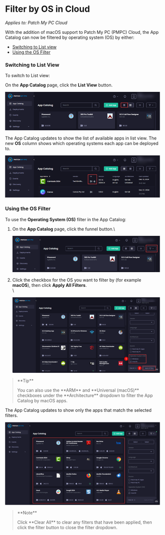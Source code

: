 # Filter by OS in Cloud

_Applies to: Patch My PC Cloud_

With the addition of macOS support to Patch My PC (PMPC) Cloud, the App Catalog can now be filtered by operating system (OS) by either:

* [Switching to List view](filter-by-os-in-cloud.md#switching-to-list-view)
* [Using the OS Filter](filter-by-os-in-cloud.md#using-the-os-filter)

### Switching to List View

To switch to List view:

On the **App Catalog** page, click the **List View** button.

![Clicking the “List View” button](/_images/image-(2279).png "Clicking the “List View” button")

The App Catalog updates to show the list of available apps in list view. The new **OS** column shows which operating systems each app can be deployed to.

![New “OS” column shows which operating systems each app can be deployed to](/_images/image-(2280).png "New “OS” column shows which operating systems each app can be deployed to")

### Using the OS Filter

To use the **Operating System (OS)** filter in the App Catalog:

1.  On the **App Catalog** page, click the funnel button.\


    ![Clicking the funnel button.](/_images/image-(2281).png "Clicking the funnel button.")


2.  Click the checkbox for the OS you want to filter by (for example **macOS**), then click **Apply All Filters**.\
    \


    ![Checking the relevant checkbox for the OS you want to filter by then clicking “Apply All Filters”](/_images/image-(289).png "Checking the relevant checkbox for the OS you want to filter by then clicking “Apply All Filters”")

<blockquote class="wp-block-quote">
<p>**Tip**</p>
<p>You can also use the **ARM** and **Universal (macOS)** checkboxes under the **Architecture** dropdown to filter the App Catalog by macOS apps.</p>
</blockquote>

The App Catalog updates to show only the apps that match the selected filters.

![App Catalog updating to show only the apps that match the selected filters.](/_images/image-(290).png "App Catalog updating to show only the apps that match the selected filters.")

<blockquote class="wp-block-quote">
<p>**Note**</p>
<p>Click **Clear All** to clear any filters that have been applied, then click the filter button to close the filter dropdown.</p>
</blockquote>